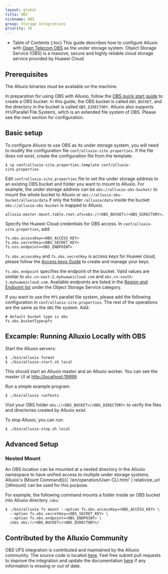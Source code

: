 ```yaml
---
layout: global
title: OBS
nickname: OBS
group: Storage Integrations
priority: 10
---
```


* Table of Contents
{:toc}
This guide describes how to configure Alluxio with
[Open Telecom OBS](http://www.huaweicloud.com/en-us/product/obs.html) as the under storage system. Object Storage
Service (OBS) is a massive, secure and highly reliable cloud storage service provided by Huawei Cloud.

## Prerequisites

The Alluxio binaries must be available on the machine.

In preparation for using OBS with Alluxio, follow the [OBS quick start guide](https://support-intl.huaweicloud.com/usermanual-obs/en-us_topic_0069825929.html) to create a OBS bucket. In this guide, the OBS bucket is called `OBS_BUCKET`, and the directory in the bucket is called `OBS_DIRECTORY`.
Alluxio also supports `PFS`(Parallel File System),  witch is an extended file system of OBS. Please see the next section for configuration.

## Basic setup

To configure Alluxio to use OBS as its under storage system, you will need to modify the configuration file
`conf/alluxio-site.properties`. If the file does not exist, create the configuration file from the template.

```console
$ cp conf/alluxio-site.properties.template conf/alluxio-site.properties
```

Edit `conf/alluxio-site.properties` file to set the under storage address to an existing OBS bucket and folder you want to mount to Alluxio.
For example, the under storage address can be `obs://alluxio-obs-bucket/` to mount the whole bucket to Alluxio 
or `obs://alluxio-obs-bucket/alluxio/data` if only the folder `/alluxio/data` inside the bucket `obs://alluxio-obs-bucket` 
is mapped to Alluxio.

```
alluxio.master.mount.table.root.ufs=obs://<OBS_BUCKET>/<OBS_DIRECTORY>/
```

Specify the Huawei Cloud credentials for OBS access. In `conf/alluxio-site.properties`,
add:

```
fs.obs.accessKey=<OBS_ACCESS_KEY>
fs.obs.secretKey=<OBS_SECRET_KEY>
fs.oss.endpoint=<OBS_ENDPOINT>
```

`fs.obs.accessKey` and `fs.obs.secretKey` is access keys for Huawei cloud, please follow the 
[Access keys Guide](http://support.huaweicloud.com/en-us/usermanual-ca/en-us_topic_0046606340.html) 
to create and manage your keys.

`fs.obs.endpoint` specifies the endpoint of the bucket. 
Valid values are similar to `obs.cn-east-2.myhuaweicloud.com` and `obs.cn-south-1.myhuaweicloud.com`. 
Available endpoints are listed in the [Region and Endpoint list](https://developer.huaweicloud.com/en-us/endpoint)
under the Object Storage Service category.

If you want to use the `PFS` parallel file system, please add the following configuration in `conf/alluxio-site.properties`. The rest of the operations are the same as the `OBS` file system. Add:

```
# default bucket type is obs
fs.obs.bucketType=pfs
```

## Excample: Running Alluxio Locally with OBS

Start the Alluxio servers:

```console
$ ./bin/alluxio format
$ ./bin/alluxio-start.sh local
```

This should start an Alluxio master and an Alluxio worker. You can see the master UI at
[http://localhost:19999](http://localhost:19999).

Run a simple example program:

```console
$ ./bin/alluxio runTests
```

Visit your OBS folder `obs://<OBS_BUCKET>/<OBS_DIRECTORY>` to verify the files
and directories created by Alluxio exist.

To stop Alluxio, you can run:

```console
$ ./bin/alluxio-stop.sh local
```

## Advanced Setup

### Nested Mount

An OBS location can be mounted at a nested directory in the Alluxio namespace to have unified
access to multiple under storage systems. Alluxio's
[Mount Command]({{ '/en/operation/User-CLI.html' | relativize_url }}#mount) can be used for
this purpose. 

For example, the following command mounts a folder inside an OBS bucket into Alluxio
directory `/obs`:

```console
$ ./bin/alluxio fs mount --option fs.obs.accessKey=<OBS_ACCESS_KEY> \
  --option fs.obs.secretKey=<OBS_SECRET_KEY> \
  --option fs.obs.endpoint=<OBS_ENDPOINT> \
  /obs obs://<OBS_BUCKET>/<OBS_DIRECTORY>/
```

## Contributed by the Alluxio Community

OBS UFS integration is contributed and maintained by the Alluxio community.
The source code is located [here](https://github.com/Alluxio/alluxio-extensions/tree/master/underfs/obs).
Feel free submit pull requests to improve the integration and update 
the documentation [here](https://github.com/Alluxio/alluxio/edit/master/docs/en/ufs/OBS.md) 
if any information is missing or out of date.
